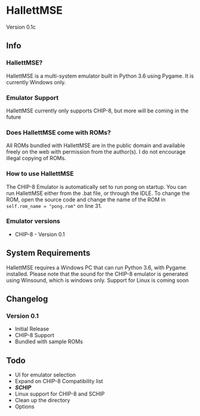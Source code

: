 # HallettMSE
Version 0.1c

## Info

### HallettMSE?
HallettMSE is a multi-system emulator built in Python 3.6 using Pygame. It is currently Windows only.

### Emulator Support
HallettMSE currently only supports CHIP-8, but more will be coming in the future

### Does HallettMSE come with ROMs?
All ROMs bundled with HallettMSE are in the public domain and available freely on the web with permission from the author(s). I do not encourage illegal copying of ROMs.

### How to use HallettMSE
The CHIP-8 Emulator is automatically set to run pong on startup. You can run HallettMSE either from the .bat file, or through the IDLE.
To change the ROM, open the source code and change the name of the ROM in `self.rom_name = "pong.rom"` on line 31.

### Emulator versions
- CHIP-8 - Version 0.1

## System Requirements
HallettMSE requires a Windows PC that can run Python 3.6, with Pygame installed.
Please note that the sound for the CHIP-8 emulator is generated using Winsound, which is windows only.
Support for Linux is coming soon

## Changelog

### Version 0.1
- Initial Release
- CHIP-8 Support
- Bundled with sample ROMs

## Todo
- UI for emulator selection
- Expand on CHIP-8 Compatibility list
- **_SCHIP_**
- Linux support for CHIP-8 and SCHIP
- Clean up the directory
- Options

